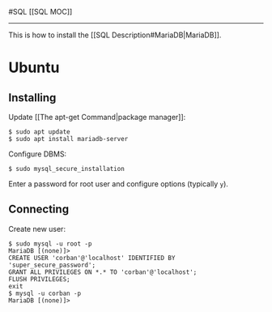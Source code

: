 #SQL 
[[SQL MOC]]
-- --

This is how to install the [[SQL Description#MariaDB|MariaDB]].

# Ubuntu

## Installing

Update [[The apt-get Command|package manager]]:
```shell
$ sudo apt update
$ sudo apt install mariadb-server
```

Configure DBMS:
```shell
$ sudo mysql_secure_installation
```
Enter a password for root user and configure options (typically `y`).

## Connecting

Create new user:
```shell
$ sudo mysql -u root -p
MariaDB [(none)]> 
CREATE USER 'corban'@'localhost' IDENTIFIED BY 'super_secure_password';
GRANT ALL PRIVILEGES ON *.* TO 'corban'@'localhost';
FLUSH PRIVILEGES;
exit
$ mysql -u corban -p
MariaDB [(none)]>
```